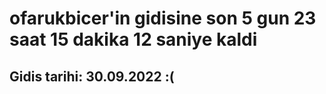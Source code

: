 # ofarukbicer'in gidisine son 5 gun 23 saat 15 dakika 12 saniye kaldi

## Gidis tarihi: 30.09.2022 :(